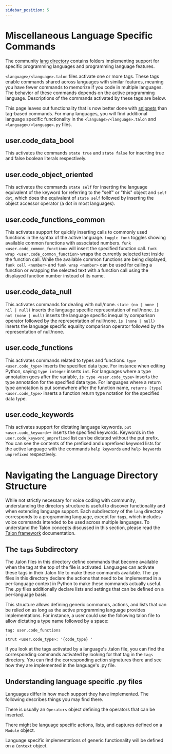 ```yaml
---
sidebar_position: 5
---
```


# Miscellaneous Language Specific Commands

The community [lang directory](https://github.com/talonhub/community/tree/main/lang) contains folders implementing support for specific programming languages and programming language features.

`<language>/<language>.talon` files activate one or more tags. These tags enable commands shared across languages with similar features, meaning you have fewer commands to memorize if you code in multiple languages. The behavior of these commands depends on the active programming language. Descriptions of the commands activated by these tags are below.

This page leaves out functionality that is now better done with [snippets](snippets.md) than tag-based commands. For many languages, you will find additional language specific functionality in the `<language>/<language>.talon` and `<language>/<language>.py` files.

## user.code_data_bool

This activates the commands `state true` and `state false` for inserting true and false boolean literals respectively.

## user.code_object_oriented

This activates the commands `state self` for inserting the language equivalent of the keyword for referring to the "self" or "this" object and `self dot`, which does the equivalent of `state self` followed by inserting the object accessor operator (a dot in most languages).

## user.code_functions_common

This activates support for quickly inserting calls to commonly used functions in the syntax of the active language. `toggle funk` toggles showing available common functions with associated numbers. `funk <user.code_common_function>` will insert the specified function call. `funk wrap <user.code_common_function>` wraps the currently selected text inside the function call. While the available common functions are being displayed, `funk cell <number>` and `funk wrap <number>` can be used for calling a function or wrapping the selected text with a function call using the displayed function number instead of its name.

## user.code_data_null

This activates commands for dealing with null/none. `state (no | none | nil | null)` inserts the language specific representation of null/none. `is not (none | null)` inserts the language specific inequality comparison operator followed by the representation of null/none. `is (none | null)` inserts the language specific equality comparison operator followed by the representation of null/none.

## user.code_functions

This activates commands related to types and functions. `type <user.code_type>` inserts the specified data type. For instance when editing Python, saying `type integer` inserts `int`. For languages where a type annotation goes after the variable, `is type <user.code_type>` inserts the type annotation for the specified data type. For languages where a return type annotation is put somewhere after the function name, `returns [type] <user.code_type>` inserts a function return type notation for the specified data type.

## user.code_keywords

This activates support for dictating language keywords. `put <user.code_keyword>+` inserts the specified keywords. Keywords in the `user.code_keyword_unprefixed` list can be dictated without the put prefix. You can see the contents of the prefixed and unprefixed keyword lists for the active language with the commands `help keywords` and `help keywords unprefixed` respectively.

# Navigating the Language Directory Structure

While not strictly necessary for voice coding with community, understanding the directory structure is useful to discover functionality and when extending language support. Each subdirectory of the `lang` directory corresponds to a programming language, except for `tags`, which includes voice commands intended to be used across multiple languages. To understand the Talon concepts discussed in this section, please read the [Talon framework](/Customization/Talon%20Framework/talon-framework-overview) documentation.

## The `tags` Subdirectory

The .talon files in this directory define commands that become available when the tag at the top of the file is activated. Languages can activate these tags in their .talon file to make these commands available. The .py files in this directory declare the actions that need to be implemented in a per-language context in Python to make these commands actually useful. The .py files additionally declare lists and settings that can be defined on a per-language basis.

This structure allows defining generic commands, actions, and lists that can be relied on as long as the active programming language provides implementations. For instance, a user could use the following talon file to allow dictating a type name followed by a space:

```talon
tag: user.code_functions
-
strut <user.code_type>: '{code_type} '
```

If you look at the tags activated by a language's .talon file, you can find the corresponding commands activated by looking for that tag in the `tags` directory. You can find the corresponding action signatures there and see how they are implemented in the language's .py file.

## Understanding language specific .py files

Languages differ in how much support they have implemented. The following describes things you may find there.

There is usually an `Operators` object defining the operators that can be inserted.

There might be language specific actions, lists, and captures defined on a `Module` object.

Language specific implementations of generic functionality will be defined on a `Context` object.
